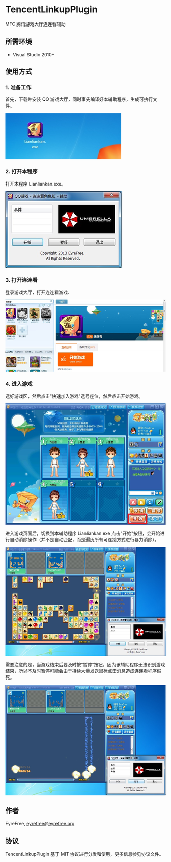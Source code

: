 # TencentLinkupPlugin

MFC 腾讯游戏大厅连连看辅助

## 所需环境

- Visual Studio 2010+

## 使用方式

### 1. 准备工作

首先，下载并安装 QQ 游戏大厅，同时事先编译好本辅助程序，生成可执行文件。

![TencentLinkupPlugin-Brief-Introduction-1](https://raw.githubusercontent.com/EyreFree/TencentLinkupPlugin/master/assets/TencentLinkupPlugin-Brief-Introduction-1.jpg)

### 2. 打开本程序

打开本程序 Lianliankan.exe。

![TencentLinkupPlugin-Brief-Introduction-2](https://raw.githubusercontent.com/EyreFree/TencentLinkupPlugin/master/assets/TencentLinkupPlugin-Brief-Introduction-2.jpg)

### 3. 打开连连看

登录游戏大厅，打开连连看游戏.

![TencentLinkupPlugin-Brief-Introduction-3](https://raw.githubusercontent.com/EyreFree/TencentLinkupPlugin/master/assets/TencentLinkupPlugin-Brief-Introduction-3.jpg)

### 4. 进入游戏

选好游戏区，然后点击"快速加入游戏"选号座位，然后点击开始游戏。

![TencentLinkupPlugin-Brief-Introduction-4](https://raw.githubusercontent.com/EyreFree/TencentLinkupPlugin/master/assets/TencentLinkupPlugin-Brief-Introduction-4.jpg)

进入游戏页面后，切换到本辅助程序 Lianliankan.exe 点击"开始"按钮，会开始进行自动消除操作（并不是自动匹配，而是遍历所有可连接方式进行暴力消除）。

![TencentLinkupPlugin-Brief-Introduction-5](https://raw.githubusercontent.com/EyreFree/TencentLinkupPlugin/master/assets/TencentLinkupPlugin-Brief-Introduction-5.jpg)

需要注意的是，当游戏结束后要及时按“暂停”按钮，因为该辅助程序无法识别游戏结束，所以不及时暂停可能会由于持续大量发送鼠标点击消息造成连连看程序假死。

![TencentLinkupPlugin-Brief-Introduction-6](https://raw.githubusercontent.com/EyreFree/TencentLinkupPlugin/master/assets/TencentLinkupPlugin-Brief-Introduction-6.jpg)

## 作者

EyreFree, eyrefree@eyrefree.org

## 协议

TencentLinkupPlugin 基于 MIT 协议进行分发和使用，更多信息参见协议文件。
